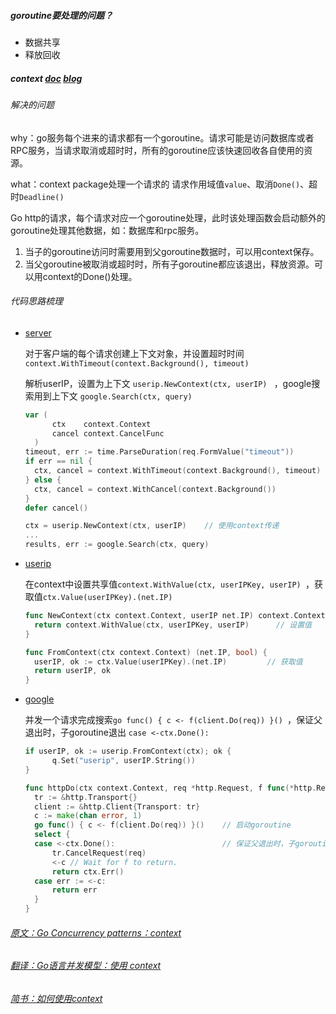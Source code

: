 
##### goroutine要处理的问题？

- 数据共享
- 释放回收

##### context  [doc](https://godoc.org/context#Context)   [blog](https://blog.golang.org/context)

###### 解决的问题

why：go服务每个进来的请求都有一个goroutine。请求可能是访问数据库或者RPC服务，当请求取消或超时时，所有的goroutine应该快速回收各自使用的资源。

what：context package处理一个请求的 请求作用域值`value`、取消`Done()`、超时`Deadline()`

Go http的请求，每个请求对应一个goroutine处理，此时该处理函数会启动额外的goroutine处理其他数据，如：数据库和rpc服务。

1. 当子的goroutine访问时需要用到父goroutine数据时，可以用context保存。
2. 当父goroutine被取消或超时时，所有子goroutine都应该退出，释放资源。可以用context的Done()处理。

###### 代码思路梳理 

- [server](https://github.com/golang/blog/blob/master/content/context/server/server.go)

  对于客户端的每个请求创建上下文对象，并设置超时时间`context.WithTimeout(context.Background(), timeout)`

  解析userIP，设置为上下文 `userip.NewContext(ctx, userIP) ` ，google搜索用到上下文 `google.Search(ctx, query) `

  ```go
  var (
  		ctx    context.Context
  		cancel context.CancelFunc
  	)
  timeout, err := time.ParseDuration(req.FormValue("timeout"))
  if err == nil {
  	ctx, cancel = context.WithTimeout(context.Background(), timeout) // 创建context
  } else {
  	ctx, cancel = context.WithCancel(context.Background())
  }
  defer cancel() 
  
  ctx = userip.NewContext(ctx, userIP)    // 使用context传递
  ...
  results, err := google.Search(ctx, query)
  ```

- [userip](https://github.com/golang/blog/blob/master/content/context/userip/userip.go) 

  在context中设置共享值`context.WithValue(ctx, userIPKey, userIP) `，获取值`ctx.Value(userIPKey).(net.IP) `

  ```go
  func NewContext(ctx context.Context, userIP net.IP) context.Context {
  	return context.WithValue(ctx, userIPKey, userIP)      // 设置值
  }
  
  func FromContext(ctx context.Context) (net.IP, bool) {
  	userIP, ok := ctx.Value(userIPKey).(net.IP)         // 获取值
  	return userIP, ok
  }
  ```

- [google](https://github.com/golang/blog/blob/master/content/context/google/google.go)

  并发一个请求完成搜索`go func() { c <- f(client.Do(req)) }() `，保证父退出时，子goroutine退出 `case <-ctx.Done():`

  ```go
  if userIP, ok := userip.FromContext(ctx); ok {
  		q.Set("userip", userIP.String())
  }
  
  func httpDo(ctx context.Context, req *http.Request, f func(*http.Response, error) error) error {
  	tr := &http.Transport{}
  	client := &http.Client{Transport: tr}
  	c := make(chan error, 1)
  	go func() { c <- f(client.Do(req)) }()    // 启动goroutine
  	select {
  	case <-ctx.Done():                        // 保证父退出时，子goroutine退出
  		tr.CancelRequest(req)
  		<-c // Wait for f to return.
  		return ctx.Err()
  	case err := <-c:
  		return err
  	}
  }	
  ```

###### [原文：Go Concurrency patterns：context](https://blog.golang.org/context)

###### [翻译：Go语言并发模型：使用 context](https://segmentfault.com/a/1190000006744213)

###### [简书：如何使用context](https://www.jianshu.com/p/0dc7596ba90a)